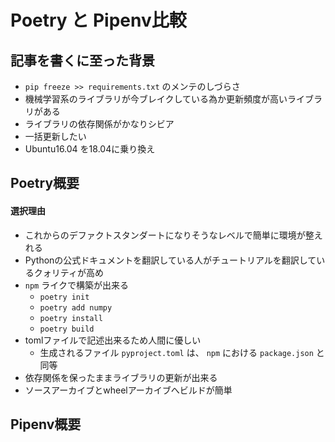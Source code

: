 # Poetry と Pipenv比較



## 記事を書くに至った背景

- `pip freeze >> requirements.txt` のメンテのしづらさ
- 機械学習系のライブラリが今ブレイクしている為か更新頻度が高いライブラリがある
- ライブラリの依存関係がかなりシビア
- 一括更新したい
- Ubuntu16.04 を18.04に乗り換え



## Poetry概要



#### 選択理由

- これからのデファクトスタンダートになりそうなレベルで簡単に環境が整えれる
- Pythonの公式ドキュメントを翻訳している人がチュートリアルを翻訳しているクォリティが高め
- `npm` ライクで構築が出来る
  - `poetry init` 
  - `poetry add numpy`
  - `poetry install`
  - `poetry build`
- tomlファイルで記述出来るため人間に優しい
  - 生成されるファイル `pyproject.toml` は、 `npm` における `package.json` と同等
- 依存関係を保ったままライブラリの更新が出来る
- ソースアーカイブとwheelアーカイブへビルドが簡単



## Pipenv概要





